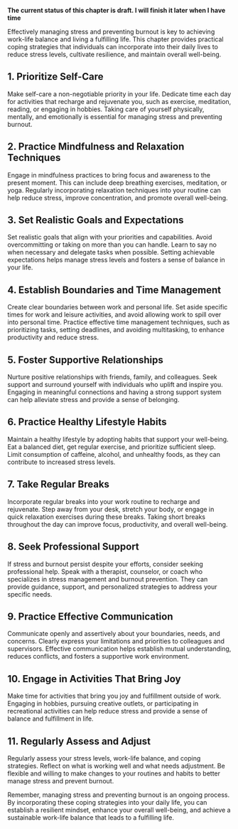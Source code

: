 **The current status of this chapter is draft. I will finish it later when I have time**

Effectively managing stress and preventing burnout is key to achieving work-life balance and living a fulfilling life. This chapter provides practical coping strategies that individuals can incorporate into their daily lives to reduce stress levels, cultivate resilience, and maintain overall well-being.

**1. Prioritize Self-Care**
---------------------------

Make self-care a non-negotiable priority in your life. Dedicate time each day for activities that recharge and rejuvenate you, such as exercise, meditation, reading, or engaging in hobbies. Taking care of yourself physically, mentally, and emotionally is essential for managing stress and preventing burnout.

**2. Practice Mindfulness and Relaxation Techniques**
-----------------------------------------------------

Engage in mindfulness practices to bring focus and awareness to the present moment. This can include deep breathing exercises, meditation, or yoga. Regularly incorporating relaxation techniques into your routine can help reduce stress, improve concentration, and promote overall well-being.

**3. Set Realistic Goals and Expectations**
-------------------------------------------

Set realistic goals that align with your priorities and capabilities. Avoid overcommitting or taking on more than you can handle. Learn to say no when necessary and delegate tasks when possible. Setting achievable expectations helps manage stress levels and fosters a sense of balance in your life.

**4. Establish Boundaries and Time Management**
-----------------------------------------------

Create clear boundaries between work and personal life. Set aside specific times for work and leisure activities, and avoid allowing work to spill over into personal time. Practice effective time management techniques, such as prioritizing tasks, setting deadlines, and avoiding multitasking, to enhance productivity and reduce stress.

**5. Foster Supportive Relationships**
--------------------------------------

Nurture positive relationships with friends, family, and colleagues. Seek support and surround yourself with individuals who uplift and inspire you. Engaging in meaningful connections and having a strong support system can help alleviate stress and provide a sense of belonging.

**6. Practice Healthy Lifestyle Habits**
----------------------------------------

Maintain a healthy lifestyle by adopting habits that support your well-being. Eat a balanced diet, get regular exercise, and prioritize sufficient sleep. Limit consumption of caffeine, alcohol, and unhealthy foods, as they can contribute to increased stress levels.

**7. Take Regular Breaks**
--------------------------

Incorporate regular breaks into your work routine to recharge and rejuvenate. Step away from your desk, stretch your body, or engage in quick relaxation exercises during these breaks. Taking short breaks throughout the day can improve focus, productivity, and overall well-being.

**8. Seek Professional Support**
--------------------------------

If stress and burnout persist despite your efforts, consider seeking professional help. Speak with a therapist, counselor, or coach who specializes in stress management and burnout prevention. They can provide guidance, support, and personalized strategies to address your specific needs.

**9. Practice Effective Communication**
---------------------------------------

Communicate openly and assertively about your boundaries, needs, and concerns. Clearly express your limitations and priorities to colleagues and supervisors. Effective communication helps establish mutual understanding, reduces conflicts, and fosters a supportive work environment.

**10. Engage in Activities That Bring Joy**
-------------------------------------------

Make time for activities that bring you joy and fulfillment outside of work. Engaging in hobbies, pursuing creative outlets, or participating in recreational activities can help reduce stress and provide a sense of balance and fulfillment in life.

**11. Regularly Assess and Adjust**
-----------------------------------

Regularly assess your stress levels, work-life balance, and coping strategies. Reflect on what is working well and what needs adjustment. Be flexible and willing to make changes to your routines and habits to better manage stress and prevent burnout.

Remember, managing stress and preventing burnout is an ongoing process. By incorporating these coping strategies into your daily life, you can establish a resilient mindset, enhance your overall well-being, and achieve a sustainable work-life balance that leads to a fulfilling life.
